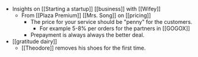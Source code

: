 - Insights on [[Starting a startup]] [[business]] with [[Wifey]]
    - From [[Plaza Premium]] [[Mrs. Song]] on [[pricing]]
        - The price for your service should be "penny" for the customers.
            - For example 5-8% per orders for the partners in [[GOGOX]]
        - Prepayment is always always the better deal.
- [[gratitude dairy]]
    - [[Theodore]] removes his shoes for the first time.
